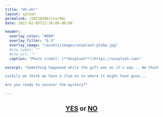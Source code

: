 ```yaml
---
title: "Uh-oh!"
layout: splash
permalink: /20210206rita/00/
date: 2021-02-05T11:39:00-00:00

header:
  overlay_color: "#000"
  overlay_filter: "0.5"
  overlay_image: "/assets/images/unsplash-globe.jpg"
  #cta_label: ""
  #cta_url: ""
  caption: "Photo credit: [**Unsplash**](https://unsplash.com)"

excerpt: "Something happened while the gift was on it's way... We think someone stole it!

Luckily we think we have a clue as to where it might have gone...

Are you ready to uncover the mystery?"

---
```

  

<center>
  <h2>
    <a href="https://www.albertsmysteries.com/20210206rita/01/">YES</a> or <a href="https://www.albertsmysteries.com/20210206rita/">NO</a>
  </h2>
<center>
  
